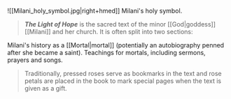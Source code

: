 ![[Milani_holy_symbol.jpg|right+hmed]] 
 Milani's holy symbol.
> ***The Light of Hope*** is the sacred text of the minor [[God|goddess]] [[Milani]] and her church. It is often split into two sections:

Milani's history as a [[Mortal|mortal]] (potentially an autobiography penned after she became a saint).
Teachings for mortals, including sermons, prayers and songs.
> Traditionally, pressed roses serve as bookmarks in the text and rose petals are placed in the book to mark special pages when the text is given as a gift.







